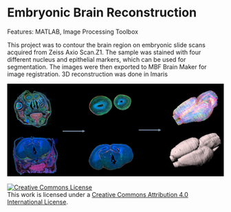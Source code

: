 # Embryonic Brain Reconstruction
Features: MATLAB, Image Processing Toolbox

This project was to contour the brain region on embryonic slide scans acquired from Zeiss Axio Scan.Z1. The sample was stained with four different nucleus and epithelial markers, which can be used for segmentation. The images were then exported to MBF Brain Maker for image registration. 3D reconstruction was done in Imaris

![](/figures/embryonic_brain.png)

<a rel="license" href="http://creativecommons.org/licenses/by/4.0/"><img alt="Creative Commons License" style="border-width:0" src="https://i.creativecommons.org/l/by/4.0/88x31.png" /></a><br />This work is licensed under a <a rel="license" href="http://creativecommons.org/licenses/by/4.0/">Creative Commons Attribution 4.0 International License</a>.